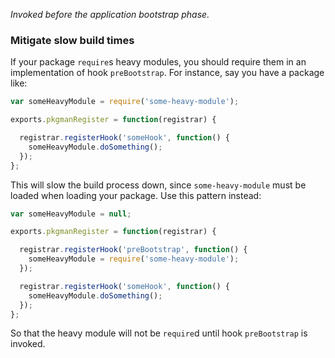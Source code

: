 *Invoked before the application bootstrap phase.*

### Mitigate slow build times

If your package `require`s heavy modules, you should require them in an
implementation of hook `preBootstrap`. For instance, say you have a package
like:

```javascript
var someHeavyModule = require('some-heavy-module');

exports.pkgmanRegister = function(registrar) {

  registrar.registerHook('someHook', function() {
    someHeavyModule.doSomething();
  });
};
```

This will slow the build process down, since `some-heavy-module` must be
loaded when loading your package. Use this pattern instead:

```javascript
var someHeavyModule = null;

exports.pkgmanRegister = function(registrar) {

  registrar.registerHook('preBootstrap', function() {
    someHeavyModule = require('some-heavy-module');
  });

  registrar.registerHook('someHook', function() {
    someHeavyModule.doSomething();
  });
};
```

So that the heavy module will not be `require`d until hook `preBootstrap` is
invoked.
